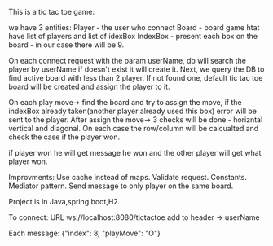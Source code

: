 This is a tic tac toe game:

we have 3 entities:
Player - the user who connect
Board - board game htat have list of players and list of idexBox
IndexBox - present each box on the board - in our case there will be 9.

On each connect request with the param userName, db will search the player by userName if doesn't exist it will create it.
Next, we query the DB to find active board with less than 2 player.
If not found one, default tic tac toe board will be created and assign the player to it.

On each play move-> find the board and try to assign the move, if the indexBox already taken(another player already used this box) error will be sent to the player.
After assign the move-> 3 checks will be done - horizntal vertical and diagonal.
On each case the row/column will be calcualted and check the case if the player won.

if player won he will get message he won and the other player will get what player won.

Improvments:
Use cache instead of maps.
Validate request.
Constants.
Mediator pattern.
Send message to only player on the same board.

Project is in Java,spring boot,H2.

To connect:
URL ws://localhost:8080/tictactoe
add to header -> userName

Each message:
{"index": 8, "playMove": "O"}
